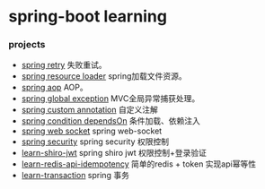 # spring-boot learning

### projects

* [spring retry](https://github.com/Baker-abc/baker-learning-springboot/tree/master/learn-springretry) 失败重试。
* [spring resource loader](https://github.com/Baker-abc/baker-learning-springboot/tree/master/learn-resourceloader) spring加载文件资源。
* [spring aop](https://github.com/Baker-abc/baker-learning-springboot/tree/master/learn-springaop) AOP。
* [spring global exception](https://github.com/Baker-abc/baker-learning-springboot/tree/master/learn-globalexception) MVC全局异常捕获处理。
* [spring custom annotation](https://github.com/Baker-abc/baker-learning-springboot/tree/master/learn-custom-annotation) 自定义注解
* [spring condition dependsOn](https://github.com/Baker-abc/baker-learning-springboot/tree/master/learn-springcondition) 条件加载、依赖注入
* [spring web socket](https://github.com/Baker-abc/baker-learning-springboot/tree/master/learn-websocket) spring web-socket
* [spring security](https://github.com/Baker-abc/baker-learning-springboot/tree/master/learn-spring-security) spring security 权限控制
* [learn-shiro-jwt](https://github.com/Baker-abc/baker-learning-springboot/tree/master/learn-shiro-jwt) spring shiro jwt 权限控制+登录验证
* [learn-redis-api-idempotency](https://github.com/Baker-abc/baker-learning-springboot/tree/master/learn-redis-api-idempotency) 简单的redis + token 实现api幂等性
* [learn-transaction](https://github.com/Baker-abc/baker-learning-springboot/tree/master/learn-transaction) spring 事务



